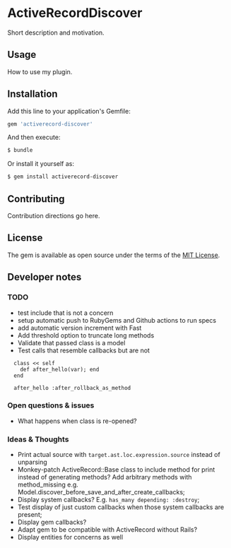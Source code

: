 # ActiveRecordDiscover
Short description and motivation.

## Usage
How to use my plugin.

## Installation
Add this line to your application's Gemfile:

```ruby
gem 'activerecord-discover'
```

And then execute:
```bash
$ bundle
```

Or install it yourself as:
```bash
$ gem install activerecord-discover
```

## Contributing
Contribution directions go here.

## License
The gem is available as open source under the terms of the [MIT License](https://opensource.org/licenses/MIT).

## Developer notes
### TODO
- test include that is not a concern
- setup automatic push to RubyGems and Github actions to run specs
- add automatic version increment with Fast
- Add threshold option to truncate long methods
- Validate that passed class is a model
- Test calls that resemble callbacks but are not
```
  class << self
    def after_hello(var); end
  end

  after_hello :after_rollback_as_method
```

### Open questions & issues
- What happens when class is re-opened?

### Ideas & Thoughts
- Print actual source with `target.ast.loc.expression.source` instead of unparsing
- Monkey-patch ActiveRecord::Base class to include method for print instead of generating methods?
Add arbitrary methods with method_missing e.g. Model.discover_before_save_and_after_create_callbacks;
- Display system callbacks? E.g. `has_many depending: :destroy`;
- Test display of just custom callbacks when those system callbacks are present;
- Display gem callbacks?
- Adapt gem to be compatible with ActiveRecord without Rails?
- Display entities for concerns as well
